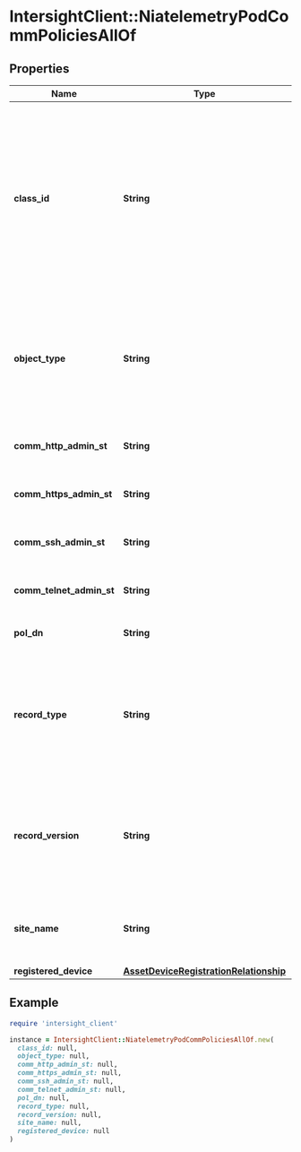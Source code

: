 # IntersightClient::NiatelemetryPodCommPoliciesAllOf

## Properties

| Name | Type | Description | Notes |
| ---- | ---- | ----------- | ----- |
| **class_id** | **String** | The fully-qualified name of the instantiated, concrete type. This property is used as a discriminator to identify the type of the payload when marshaling and unmarshaling data. | [default to &#39;niatelemetry.PodCommPolicies&#39;] |
| **object_type** | **String** | The fully-qualified name of the instantiated, concrete type. The value should be the same as the &#39;ClassId&#39; property. | [default to &#39;niatelemetry.PodCommPolicies&#39;] |
| **comm_http_admin_st** | **String** | Comm Http Admin State of the Comm Pol in APIC. | [optional] |
| **comm_https_admin_st** | **String** | Comm Https Admin State of the Comm Pol in APIC. | [optional] |
| **comm_ssh_admin_st** | **String** | Comm Ssh Admin State of the Comm Pol in APIC. | [optional] |
| **comm_telnet_admin_st** | **String** | Comm Telnet Admin State of the Comm Pol in APIC. | [optional] |
| **pol_dn** | **String** | Dn of the Comm Pol in APIC. | [optional] |
| **record_type** | **String** | Type of record DCNM / APIC / SE. This determines the type of platform where inventory was collected. | [optional] |
| **record_version** | **String** | Version of record being pushed. This determines what was the API version for data available from the device. | [optional] |
| **site_name** | **String** | Name of the APIC site from which this data is being collected. | [optional] |
| **registered_device** | [**AssetDeviceRegistrationRelationship**](AssetDeviceRegistrationRelationship.md) |  | [optional] |

## Example

```ruby
require 'intersight_client'

instance = IntersightClient::NiatelemetryPodCommPoliciesAllOf.new(
  class_id: null,
  object_type: null,
  comm_http_admin_st: null,
  comm_https_admin_st: null,
  comm_ssh_admin_st: null,
  comm_telnet_admin_st: null,
  pol_dn: null,
  record_type: null,
  record_version: null,
  site_name: null,
  registered_device: null
)
```

